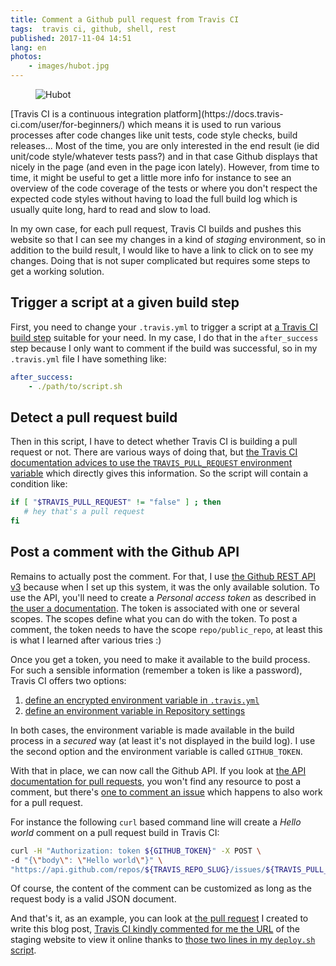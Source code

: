 ```yaml
---
title: Comment a Github pull request from Travis CI
tags:  travis ci, github, shell, rest
published: 2017-11-04 14:51
lang: en
photos:
    - images/hubot.jpg
---
```


<figure class="object-left bordered">
    <img src="/images/330x/hubot.jpg" alt="Hubot">
</figure>
[Travis CI is a continuous integration
platform](https://docs.travis-ci.com/user/for-beginners/) which means it is used
to run various processes after code changes like unit tests, code style checks,
build releases... Most of the time, you are only interested in the end result
(ie did unit/code style/whatever tests pass?) and in that case Github displays
that nicely in the page (and even in the page icon lately). However, from time
to time, it might be useful to get a little more info for instance to see an
overview of the code coverage of the tests or where you don't respect the
expected code styles without having to load the full build log which is usually
quite long, hard to read and slow to load.

In my own case, for each pull request, Travis CI builds and pushes this website
so that I can see my changes in a kind of *staging* environment, so in addition
to the build result, I would like to have a link to click on to see my changes.
Doing that is not super complicated but requires some steps to get a working
solution.

## Trigger a script at a given build step

First, you need to change your `.travis.yml` to trigger a script at [a Travis CI
build
step](https://docs.travis-ci.com/user/customizing-the-build/#The-Build-Lifecycle)
suitable for your need. In my case, I do that in the `after_success` step
because I only want to comment if the build was successful, so in my
`.travis.yml` file I have something like:

```yml
after_success:
    - ./path/to/script.sh
```

## Detect a pull request build

Then in this script, I have to detect whether Travis CI is building a pull
request or not. There are various ways of doing that, but [the Travis CI
documentation advices to use the `TRAVIS_PULL_REQUEST` environment
variable](https://docs.travis-ci.com/user/pull-requests)
which directly gives this information. So the script will contain a condition
like:

```sh
if [ "$TRAVIS_PULL_REQUEST" != "false" ] ; then
   # hey that's a pull request
fi
```

## Post a comment with the Github API

Remains to actually post the comment. For that, I use [the Github REST API
v3](https://developer.github.com/v3/) because when I set up this system, it was
the only available solution. To use the API, you'll need to create a *Personal
access token* as described in [the user a
documentation](https://help.github.com/articles/creating-a-personal-access-token-for-the-command-line/).
The token is associated with one or several scopes. The scopes define what you
can do with the token. To post a comment, the token needs to have the scope
`repo/public_repo`, at least this is what I learned after various tries :)

Once you get a token, you need to make it available to the build process. For
such a sensible information (remember a token is like a password), Travis CI
offers two options:

1. [define an encrypted environment variable in
   `.travis.yml`](https://docs.travis-ci.com/user/environment-variables#Defining-encrypted-variables-in-.travis.yml)
1. [define an environment variable in Repository
   settings](https://docs.travis-ci.com/user/environment-variables#Defining-Variables-in-Repository-Settings)

In both cases, the environment variable is made available in the build process
in a *secured* way (at least it's not displayed in the build log). I use the
second option and the environment variable is called  `GITHUB_TOKEN`.

With that in place, we can now call the Github API. If you look at [the API
documentation for pull requests](https://developer.github.com/v3/pulls/), you
won't find any resource to post a comment, but there's [one to comment an
issue](https://developer.github.com/v3/issues/comments/#create-a-comment) which
happens to also work for a pull request.

For instance the following `curl` based command line will create a *Hello world*
comment on a pull request build in Travis CI:

```bash
curl -H "Authorization: token ${GITHUB_TOKEN}" -X POST \
-d "{\"body\": \"Hello world\"}" \
"https://api.github.com/repos/${TRAVIS_REPO_SLUG}/issues/${TRAVIS_PULL_REQUEST}/comments"
```

Of course, the content of the comment can be customized as long as the request
body is a valid JSON document.

And that's it, as an example, you can look at [the pull
request](https://github.com/dpobel/damien.pobel.fr/pull/62) I created to write
this blog post, [Travis CI kindly commented for me the
URL](https://github.com/dpobel/damien.pobel.fr/pull/62#issuecomment-341838198)
of the staging website to view it online thanks to [those two lines in my
`deploy.sh`
script](https://github.com/dpobel/damien.pobel.fr/blob/comment_from_travisci/bin/deploy.sh#L9-L10).
